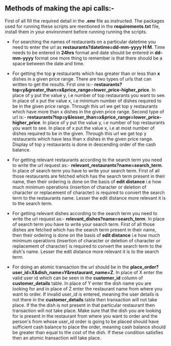 **Methods of making the api calls:-**
-

First of all fill the required detail in the **.env** file as instructed. The packages used for running these scripts are mentioned in the **requirements.txt** file, install them in your environment before running running the scripts.

- For searching the names of restaurants on a particular datetime you need to enter the url as
**restaurants?datetime=dd-mm-yyyy H:M**. Time needs to be entered in **24hrs** format and date should be entered in **dd-mm-yyyy** format
one more thing to remember is that there should be a space between the date and time.

- For getting the top **y** restaurants which has greater than or less than **x** dishes in a given price range.
There are two types of urls that can written to get the results. First one is:- **restaurants?top=y&greater_than=x&price_range=lower_price-higher_price**. 
In place of y put the value y, i.e number of top restaurants you want to see. In place of x put the value x, i.e minimum number of dishes required to be in the given
price range. Through this url we get top y restaurants which have more than x dishes in the given price range. Second type of url is:-
**restaurants?top=y&lesser_than=x&price_range=lower_price-higher_price**. In place of y put the value y, i.e number of top restaurants you want to see. In place of x put the value x, i.e at most number of dishes required to be in the given.
Through this url we get top y restaurants which have less than x dishes in the given price range. Display of top y restaurants is done in descending order of the cash balance.

- For getting relevant restaurants according to the search term you need to write the url request as:- **relevant_restaurants?name=search_term**.
In place of search term you have to write your search term. First of all those restaurants are fetched which has the search term present in their name, then their ordering
is done on the basis of **edit distance** i.e how much minimum operations (insertion of character or deletion of character or replacement of character) is required to
convert the search term to the restaurants name. Lesser the edit distance more relevant it is to the search term.

- For getting relevant dishes according to the search term you need to write the url request as:- **relevant_dishes?name=search_term**.
In place of search term you have to write your search term. First of all those dishes are fetched which has the search term present in their name, then their ordering
is done on the basis of **edit distance** i.e how much minimum operations (insertion of character or deletion of character or replacement of character) is required to
convert the search term to the dish's name. Lesser the edit distance more relevant it is to the search term.

- For doing an atomic transaction the url should be in the **place_order?user_id=X&dish_name=Y&restaurant_name=Z**. In place of X enter the valid user id which can be seen in the **customer_id** column of
**customer_details** table. In place of Y enter the dish name you are looking for and in place of Z enter the restaurant name from where you want to order. If invalid user_id is entered, meaning
the user details is not there in the **customer_details** table then transaction will not take place. If the the dish is not present in that particular restaurant then transaction will not take place. Make
sure that the dish you are looking for is present in the restaurant from where you want to order and the person's from whose user_id order is going to be placed
should have sufficient cash balance to place the order, meaning cash balance should be greater than equal to the cost of the dish. If these condition satisfies then an atomic transaction will
take place.

 

 
 